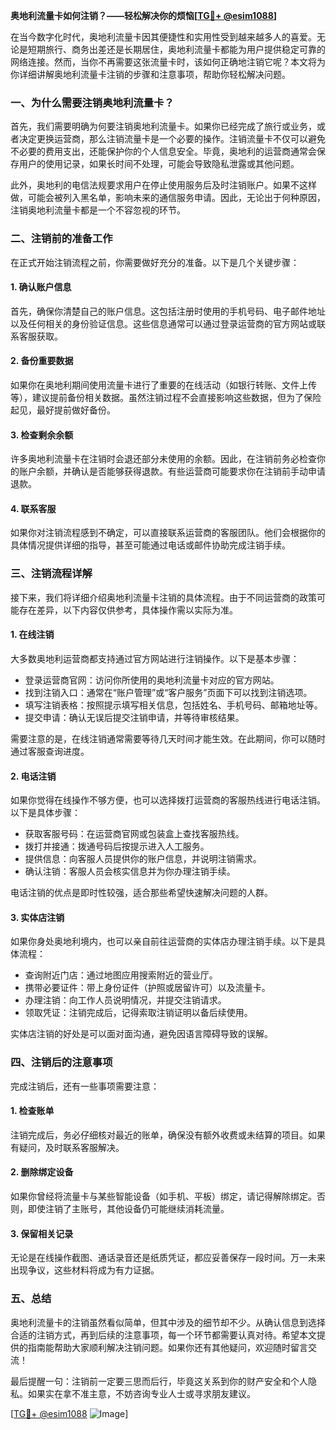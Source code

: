 **奥地利流量卡如何注销？——轻松解决你的烦恼[[TG💪+ @esim1088](https://t.me/s/esim1088)]**

在当今数字化时代，奥地利流量卡因其便捷性和实用性受到越来越多人的喜爱。无论是短期旅行、商务出差还是长期居住，奥地利流量卡都能为用户提供稳定可靠的网络连接。然而，当你不再需要这张流量卡时，该如何正确地注销它呢？本文将为你详细讲解奥地利流量卡注销的步骤和注意事项，帮助你轻松解决问题。

### **一、为什么需要注销奥地利流量卡？**

首先，我们需要明确为何要注销奥地利流量卡。如果你已经完成了旅行或业务，或者决定更换运营商，那么注销流量卡是一个必要的操作。注销流量卡不仅可以避免不必要的费用支出，还能保护你的个人信息安全。毕竟，奥地利的运营商通常会保存用户的使用记录，如果长时间不处理，可能会导致隐私泄露或其他问题。

此外，奥地利的电信法规要求用户在停止使用服务后及时注销账户。如果不这样做，可能会被列入黑名单，影响未来的通信服务申请。因此，无论出于何种原因，注销奥地利流量卡都是一个不容忽视的环节。

### **二、注销前的准备工作**

在正式开始注销流程之前，你需要做好充分的准备。以下是几个关键步骤：

#### **1. 确认账户信息**
首先，确保你清楚自己的账户信息。这包括注册时使用的手机号码、电子邮件地址以及任何相关的身份验证信息。这些信息通常可以通过登录运营商的官方网站或联系客服获取。

#### **2. 备份重要数据**
如果你在奥地利期间使用流量卡进行了重要的在线活动（如银行转账、文件上传等），建议提前备份相关数据。虽然注销过程不会直接影响这些数据，但为了保险起见，最好提前做好备份。

#### **3. 检查剩余余额**
许多奥地利流量卡在注销时会退还部分未使用的余额。因此，在注销前务必检查你的账户余额，并确认是否能够获得退款。有些运营商可能要求你在注销前手动申请退款。

#### **4. 联系客服**
如果你对注销流程感到不确定，可以直接联系运营商的客服团队。他们会根据你的具体情况提供详细的指导，甚至可能通过电话或邮件协助完成注销手续。

### **三、注销流程详解**

接下来，我们将详细介绍奥地利流量卡注销的具体流程。由于不同运营商的政策可能存在差异，以下内容仅供参考，具体操作需以实际为准。

#### **1. 在线注销**
大多数奥地利运营商都支持通过官方网站进行注销操作。以下是基本步骤：

- 登录运营商官网：访问你所使用的奥地利流量卡对应的官方网站。
- 找到注销入口：通常在“账户管理”或“客户服务”页面下可以找到注销选项。
- 填写注销表格：按照提示填写相关信息，包括姓名、手机号码、邮箱地址等。
- 提交申请：确认无误后提交注销申请，并等待审核结果。

需要注意的是，在线注销通常需要等待几天时间才能生效。在此期间，你可以随时通过客服查询进度。

#### **2. 电话注销**
如果你觉得在线操作不够方便，也可以选择拨打运营商的客服热线进行电话注销。以下是具体步骤：

- 获取客服号码：在运营商官网或包装盒上查找客服热线。
- 拨打并接通：拨通号码后按提示进入人工服务。
- 提供信息：向客服人员提供你的账户信息，并说明注销需求。
- 确认注销：客服人员会核实信息并为你办理注销手续。

电话注销的优点是即时性较强，适合那些希望快速解决问题的人群。

#### **3. 实体店注销**
如果你身处奥地利境内，也可以亲自前往运营商的实体店办理注销手续。以下是具体流程：

- 查询附近门店：通过地图应用搜索附近的营业厅。
- 携带必要证件：带上身份证件（护照或居留许可）以及流量卡。
- 办理注销：向工作人员说明情况，并提交注销请求。
- 领取凭证：注销完成后，记得索取注销证明以备后续使用。

实体店注销的好处是可以面对面沟通，避免因语言障碍导致的误解。

### **四、注销后的注意事项**

完成注销后，还有一些事项需要注意：

#### **1. 检查账单**
注销完成后，务必仔细核对最近的账单，确保没有额外收费或未结算的项目。如果有疑问，及时联系客服解决。

#### **2. 删除绑定设备**
如果你曾经将流量卡与某些智能设备（如手机、平板）绑定，请记得解除绑定。否则，即使注销了主账号，其他设备仍可能继续消耗流量。

#### **3. 保留相关记录**
无论是在线操作截图、通话录音还是纸质凭证，都应妥善保存一段时间。万一未来出现争议，这些材料将成为有力证据。

### **五、总结**

奥地利流量卡的注销虽然看似简单，但其中涉及的细节却不少。从确认信息到选择合适的注销方式，再到后续的注意事项，每一个环节都需要认真对待。希望本文提供的指南能帮助大家顺利解决注销问题。如果你还有其他疑问，欢迎随时留言交流！

最后提醒一句：注销前一定要三思而后行，毕竟这关系到你的财产安全和个人隐私。如果实在拿不准主意，不妨咨询专业人士或寻求朋友建议。

[[TG💪+ @esim1088](https://t.me/s/esim1088) ![Image](https://i.postimg.cc/4NQfJmqS/Snipaste-2025-05-13-00-14-12.png)]